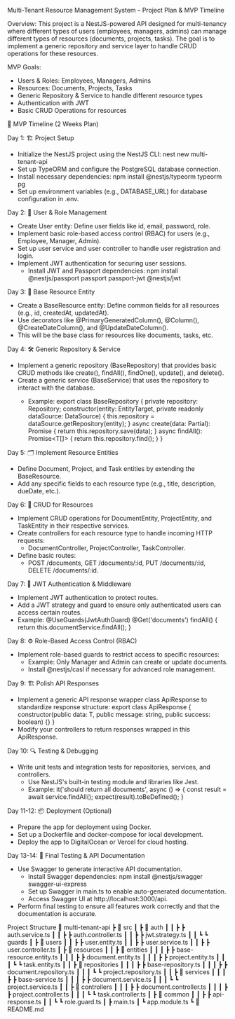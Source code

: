 Multi-Tenant Resource Management System – Project Plan & MVP Timeline

Overview:
This project is a NestJS-powered API designed for multi-tenancy where different types of users (employees, managers, admins) can manage different types of resources (documents, projects, tasks). The goal is to implement a generic repository and service layer to handle CRUD operations for these resources.

MVP Goals:
- Users & Roles: Employees, Managers, Admins
- Resources: Documents, Projects, Tasks
- Generic Repository & Service to handle different resource types
- Authentication with JWT
- Basic CRUD Operations for resources

📅 MVP Timeline (2 Weeks Plan)

Day 1: 🏗️ Project Setup
- Initialize the NestJS project using the NestJS CLI:
  nest new multi-tenant-api
- Set up TypeORM and configure the PostgreSQL database connection.
- Install necessary dependencies:
  npm install @nestjs/typeorm typeorm pg
- Set up environment variables (e.g., DATABASE_URL) for database configuration in .env.

Day 2: 👥 User & Role Management
- Create User entity: Define user fields like id, email, password, role.
- Implement basic role-based access control (RBAC) for users (e.g., Employee, Manager, Admin).
- Set up user service and user controller to handle user registration and login.
- Implement JWT authentication for securing user sessions.
  - Install JWT and Passport dependencies:
    npm install @nestjs/passport passport passport-jwt @nestjs/jwt

Day 3: 📄 Base Resource Entity
- Create a BaseResource entity: Define common fields for all resources (e.g., id, createdAt, updatedAt).
- Use decorators like @PrimaryGeneratedColumn(), @Column(), @CreateDateColumn(), and @UpdateDateColumn().
- This will be the base class for resources like documents, tasks, etc.

Day 4: 🛠️ Generic Repository & Service
- Implement a generic repository (BaseRepository<T>) that provides basic CRUD methods like create(), findAll(), findOne(), update(), and delete().
- Create a generic service (BaseService<T>) that uses the repository to interact with the database.
  - Example:
    export class BaseRepository<T> {
      private repository: Repository<T>;
      constructor(entity: EntityTarget<T>, private readonly dataSource: DataSource) {
        this.repository = dataSource.getRepository(entity);
      }
      async create(data: Partial<T>): Promise<T> {
        return this.repository.save(data);
      }
      async findAll(): Promise<T[]> {
        return this.repository.find();
      }
    }

Day 5: 🗂️ Implement Resource Entities
- Define Document, Project, and Task entities by extending the BaseResource.
- Add any specific fields to each resource type (e.g., title, description, dueDate, etc.).

Day 6: 🔄 CRUD for Resources
- Implement CRUD operations for DocumentEntity, ProjectEntity, and TaskEntity in their respective services.
- Create controllers for each resource type to handle incoming HTTP requests:
  - DocumentController, ProjectController, TaskController.
- Define basic routes:
  - POST /documents, GET /documents/:id, PUT /documents/:id, DELETE /documents/:id.

Day 7: 🔑 JWT Authentication & Middleware
- Implement JWT authentication to protect routes.
- Add a JWT strategy and guard to ensure only authenticated users can access certain routes.
- Example:
  @UseGuards(JwtAuthGuard)
  @Get('documents')
  findAll() {
    return this.documentService.findAll();
  }

Day 8: ⚙️ Role-Based Access Control (RBAC)
- Implement role-based guards to restrict access to specific resources:
  - Example: Only Manager and Admin can create or update documents.
  - Install @nestjs/casl if necessary for advanced role management.

Day 9: 🏗️ Polish API Responses
- Implement a generic API response wrapper class ApiResponse<T> to standardize response structure:
  export class ApiResponse<T> {
    constructor(public data: T, public message: string, public success: boolean) {}
  }
- Modify your controllers to return responses wrapped in this ApiResponse.

Day 10: 🔍 Testing & Debugging
- Write unit tests and integration tests for repositories, services, and controllers.
  - Use NestJS's built-in testing module and libraries like Jest.
  - Example:
    it('should return all documents', async () => {
      const result = await service.findAll();
      expect(result).toBeDefined();
    }

Day 11-12: 📦 Deployment (Optional)
- Prepare the app for deployment using Docker.
- Set up a Dockerfile and docker-compose for local development.
- Deploy the app to DigitalOcean or Vercel for cloud hosting.

Day 13-14: 📢 Final Testing & API Documentation
- Use Swagger to generate interactive API documentation.
  - Install Swagger dependencies:
    npm install @nestjs/swagger swagger-ui-express
  - Set up Swagger in main.ts to enable auto-generated documentation.
  - Access Swagger UI at http://localhost:3000/api.
- Perform final testing to ensure all features work correctly and that the documentation is accurate.

Project Structure
📂 multi-tenant-api
 ┣ 📂 src
 ┃ ┣ 📂 auth
 ┃ ┃ ┣ ┣ auth.service.ts
 ┃ ┃ ┣ ┣ auth.controller.ts
 ┃ ┃ ┣ ┣ jwt.strategy.ts
 ┃ ┃ ┗ ┗ guards
 ┃ ┣ 📂 users
 ┃ ┃ ┣ ┣ user.entity.ts
 ┃ ┃ ┣ ┣ user.service.ts
 ┃ ┃ ┣ ┣ user.controller.ts
 ┃ ┣ 📂 resources
 ┃ ┃ ┣ 📂 entities
 ┃ ┃ ┃ ┣ ┣ base-resource.entity.ts
 ┃ ┃ ┃ ┣ ┣ document.entity.ts
 ┃ ┃ ┃ ┣ ┣ project.entity.ts
 ┃ ┃ ┃ ┗ ┗ task.entity.ts
 ┃ ┃ ┣ 📂 repositories
 ┃ ┃ ┃ ┣ ┣ base-repository.ts
 ┃ ┃ ┃ ┣ ┣ document.repository.ts
 ┃ ┃ ┃ ┗ ┗ project.repository.ts
 ┃ ┃ ┣ 📂 services
 ┃ ┃ ┃ ┣ ┣ base-service.ts
 ┃ ┃ ┃ ┣ ┣ document.service.ts
 ┃ ┃ ┃ ┗ ┗ project.service.ts
 ┃ ┃ ┣ 📂 controllers
 ┃ ┃ ┃ ┣ ┣ document.controller.ts
 ┃ ┃ ┃ ┣ ┣ project.controller.ts
 ┃ ┃ ┃ ┗ ┗ task.controller.ts
 ┃ ┣ 📂 common
 ┃ ┃ ┣ ┣ api-response.ts
 ┃ ┃ ┗ ┗ role.guard.ts
 ┃ ┣ main.ts
 ┃ ┗ app.module.ts
 ┗ 📄 README.md

